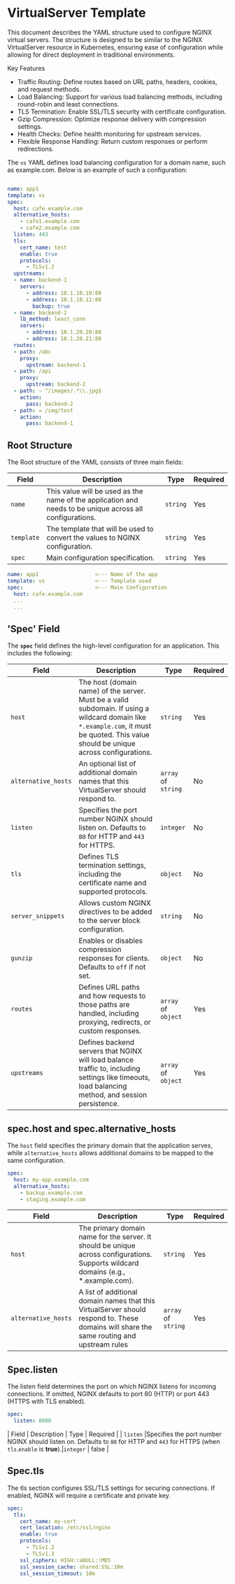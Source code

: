 # VirtualServer Template 

This document describes the YAML structure used to configure NGINX virtual servers. The structure is designed to be similar to the NGINX VirtualServer resource in Kubernetes, ensuring ease of configuration while allowing for direct deployment in traditional environments.

Key Features

- Traffic Routing: Define routes based on URL paths, headers, cookies, and request methods.
- Load Balancing: Support for various load balancing methods, including round-robin and least connections.
- TLS Termination: Enable SSL/TLS security with certificate configuration.
- Gzip Compression: Optimize response delivery with compression settings.
- Health Checks: Define health monitoring for upstream services.
- Flexible Response Handling: Return custom responses or perform redirections.


The `vs` YAML defines load balancing configuration for a domain name, such as example.com. Below is an example of such a configuration:

```yml

name: app1
template: vs
spec: 
  host: cafe.example.com
  alternative_hosts:
    - cafe1.example.com
    - cafe2.example.com  
  listen: 443
  tls: 
    cert_name: test
    enable: true
    protocols:
      - TLSv1.2
  upstreams:
  - name: backend-1
    servers:
      - address: 10.1.10.10:80
      - address: 10.1.10.12:80
        backup: true
  - name: backend-2
    lb_method: least_conn
    servers:
      - address: 10.1.20.20:80
      - address: 10.1.20.21:80
  routes:
  - path: /abc
    proxy: 
      upstream: backend-1
  - path: /api
    proxy: 
      upstream: backend-2
  - path: ~ ^/images/.*\\.jpg$
    action:
      pass: backend-2
  - path: = /img/test
    action:
      pass: backend-1
```

## Root Structure

The Root structure of the YAML consists of three main fields:

| Field              | Description | Type     | Required |
|-------------------|-------------|---------|----------|
| `name`            | This value will be used as the name of the application and needs to be unique across all configurations. | `string` | Yes |
| `template` | The template that will be used to convert the values to NGINX configuration. | `string` | Yes |
| `spec` | Main configuration specification. | `string` | Yes |

```yml
name: app1                  <--- Name of the app
template: vs                <--- Template used
spec:                       <--- Main Configuration 
  host: cafe.example.com
  ...
  ...
```


## 'Spec' Field

The **`spec`** field defines the high-level configuration for an application. This includes the following:

| Field              | Description | Type     | Required |
|-------------------|-------------|---------|----------|
| `host`            | The host (domain name) of the server. Must be a valid subdomain. If using a wildcard domain like `*.example.com`, it must be quoted. This value should be unique across configurations. | `string` | Yes |
| `alternative_hosts` | An optional list of additional domain names that this VirtualServer should respond to. | `array` of `string` | No |
| `listen`          | Specifies the port number NGINX should listen on. Defaults to `80` for HTTP and `443` for HTTPS. | `integer` | No |
| `tls`            | Defines TLS termination settings, including the certificate name and supported protocols. | `object` | No |
| `server_snippets` | Allows custom NGINX directives to be added to the server block configuration. | `string` | No |
| `gunzip`         | Enables or disables compression responses for clients. Defaults to `off` if not set. | `object` | No |
| `routes`         | Defines URL paths and how requests to those paths are handled, including proxying, redirects, or custom responses. | `array` of `object` | Yes |
| `upstreams`      | Defines backend servers that NGINX will load balance traffic to, including settings like timeouts, load balancing method, and session persistence. | `array` of `object` | Yes |


## spec.host and spec.alternative_hosts
The `host` field specifies the primary domain that the application serves, while `alternative_hosts` allows additional domains to be mapped to the same configuration.

```yaml
spec:
  host: my-app.example.com
  alternative_hosts:
    - backup.example.com
    - staging.example.com
```

| Field              | Description | Type     | Required |
|-------------------|-------------|---------|----------|
| `host` |The primary domain name for the server. It should be unique across configurations. Supports wildcard domains (e.g., *.example.com).|`string` | Yes |
|`alternative_hosts`|A list of additional domain names that this VirtualServer should respond to. These domains will share the same routing and upstream rules | `array` of `string` | Yes |


## Spec.listen

The listen field determines the port on which NGINX listens for incoming connections. If omitted, NGINX defaults to port 80 (HTTP) or port 443 (HTTPS with TLS enabled).

```yaml
spec:
  listen: 8080
  ```

| Field              | Description | Type     | Required |
| `listen` |Specifies the port number NGINX should listen on. Defaults to `80` for HTTP and `443` for HTTPS (when `tls`.`enable` is **true**).|`integer` | false |


## Spec.tls

The tls section configures SSL/TLS settings for securing connections. If enabled, NGINX will require a certificate and private key.
```yaml
spec:
  tls:
    cert_name: my-cert
    cert_location: /etc/ssl/nginx
    enable: true
    protocols:
      - TLSv1.2
      - TLSv1.3
    ssl_ciphers: HIGH:!aNULL:!MD5
    ssl_session_cache: shared:SSL:10m
    ssl_session_timeout: 10m
```

